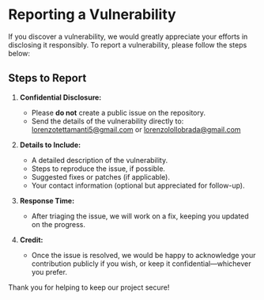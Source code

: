 # Reporting a Vulnerability

If you discover a vulnerability, we would greatly appreciate your efforts in disclosing it responsibly. To report a vulnerability, please follow the steps below:

## Steps to Report

1. **Confidential Disclosure:**
   - Please **do not** create a public issue on the repository.
   - Send the details of the vulnerability directly to: <lorenzotettamanti5@gmail.com> or <lorenzolollobrada@gmail.com>

2. **Details to Include:**
   - A detailed description of the vulnerability.
   - Steps to reproduce the issue, if possible.
   - Suggested fixes or patches (if applicable).
   - Your contact information (optional but appreciated for follow-up).

3. **Response Time:**
   - After triaging the issue, we will work on a fix, keeping you updated on the progress.

4. **Credit:**
   - Once the issue is resolved, we would be happy to acknowledge your contribution publicly if you wish, or keep it confidential—whichever you prefer.

Thank you for helping to keep our project secure!
